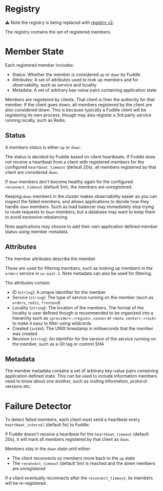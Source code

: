# Registry
:warning: Note the registry is being replaced with [registry v2](../registryv2/registry.md).

The registry contains the set of registered members.

# Member State
Each registered member includes:
* Status: Whether the member is considered `up` or `down` by Fuddle
* Attributes: A set of attributes used to look up members and for observability,
such as service and locality
* Metadata: A set of arbitrary key-value pairs containing application state

Members are registered by clients. That client is then the authority for that
member. If the client goes down, all members registered by the client are also
considered down. This is because typically a Fuddle client will be registering
its own process, though may also register a 3rd party service running locally,
such as Redis.

## Status
A members status is either `up` or `down`.

The status is decided by Fuddle based on client heartbeats. If Fuddle does not
receive a heartbeat from a client with registered members for the configured
`heartbeat_timeout` (default 20s), all members registered by that client are
considered `down`.

If `down` members don't become healthy again for the configured
`reconnect_timeout` (default 5m), the members are unregistered.

Keeping `down` members in the cluster makes observability easier as you can
inspect the failed members, and allows applications to decide how they handle
`down` members. Such as load balancer may immediately stop trying to route
requests to `down` members, but a database may want to keep them to avoid
excessive rebalancing.

Note applications may choose to add their own application defined member status
using member metadata.

## Attributes
The member attributes describe the member.

These are used for filtering members, such as looking up members in the `orders`
service in `us-east-2`. Note metadata can also be used for filtering.

The attributes contain:
* ID (`string`): A unique identifier for the member
* Service (`string`): The type of service running on the member (such as
`orders`, `redis`, `frontend`)
* Locality (`string`): The location of the members. The format of the locality
is user defined though is recommended to be organized into a hierarchy such as
`<provider>.<region>.<zone>` or `<data center>.<rack>` to make it easy to filter
using wildcards
* Created (`int64`): The UNIX timestamp in milliseconds that the member was
created
* Revision (`string`): An identifier for the version of the service running on
the member, such as a Git tag or commit SHA

## Metadata
The member metadata contains a set of arbitrary key-value pairs containing
application defined state. This can be used to include information members need
to know about one another, such as routing information, protocol versions etc.

# Failure Detector
To detect failed members, each client must send a heartbeat every
`heartbeat_interval` (default 5s) to Fuddle.

If Fuddle doesn’t receive a heartbeat for the `heartbeat_timeout` (default 20s),
it will mark all members registered by that client as `down`.

Members stay in the `down` state until either:
* The client reconnects so members move back to the `up` state
* The `reconnect_timeout` (default 5m) is reached and the down members are
unregistered

If a client eventually reconnects after the `reconnect_timeout`, its members
will be re-registered.
